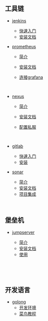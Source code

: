 ##           工具链 



* [jenkins]()

  * [快速入门](jenkins/快速入门.md)
  * [安装文档](jenkins/install.md)


* [prometheus]()

  * [ 简介](prometheus/简介.md)

  * [安装文档](prometheus/install.md)

  * [连接grafana](promeetheus/graph)​  

    ​            

* [nexus]()

  * [简介](nexus/introduce.md)

  * [安装文档](nexus/install.md)

  * [配置私服](nexus/私服.md)

    ​         ​                                


* [gitlab]()

  * [快速入门](gitlab/introduction.md)
  * [安装](gitlab/install.md)

*  [sonar]()

   * [简介]()
   * [安装文档]()
   * [项目集成]()

​    

##           堡垒机



* [jumpserver]()

  * [简介](jumpserver/介绍.md)
  * [安装文档](jumpserver/安装.md)
  * [使用](jumpserver/use.md)

  ​             

​            

##  开发语言



* [golong]()
  * [开发环境](golong/code.md)
  * [菜鸟教程](golong/course.md)


​                      

​    



  

​                     

​             





